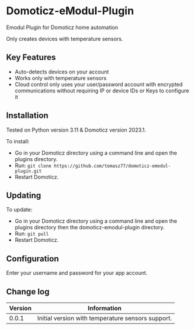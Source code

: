 # Domoticz-eModul-Plugin
Emodul Plugin for Domoticz home automation

Only creates devices with temperature sensors.

## Key Features

* Auto-detects devices on your account
* Works only with temperature sensors
* Cloud control only uses your user/password account with encrypted communications without requiring IP or device IDs or Keys to configure it

## Installation

Tested on Python version 3.11 & Domoticz version 2023.1.

To install:
* Go in your Domoticz directory using a command line and open the plugins directory.
* Run: ```git clone https://github.com/tomasz77/domoticz-emodul-plugin.git```
* Restart Domoticz.

## Updating

To update:
* Go in your Domoticz directory using a command line and open the plugins directory then the domoticz-emodul-plugin directory.
* Run: ```git pull```
* Restart Domoticz.

## Configuration

Enter your username and password for your app account.

## Change log

| Version | Information                                            |
|---------|--------------------------------------------------------|
| 0.0.1   | Initial version with temperature sensors support.      |

